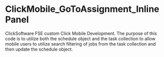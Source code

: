 # ClickMobile_GoToAssignment_InlinePanel
ClickSoftware FSE custom Click Mobile Development. The purpose of this code is to utilize both the schedule object and the task collection to allow mobile users to utilize search filtering of jobs from the task collection and then update the schedule object. 
